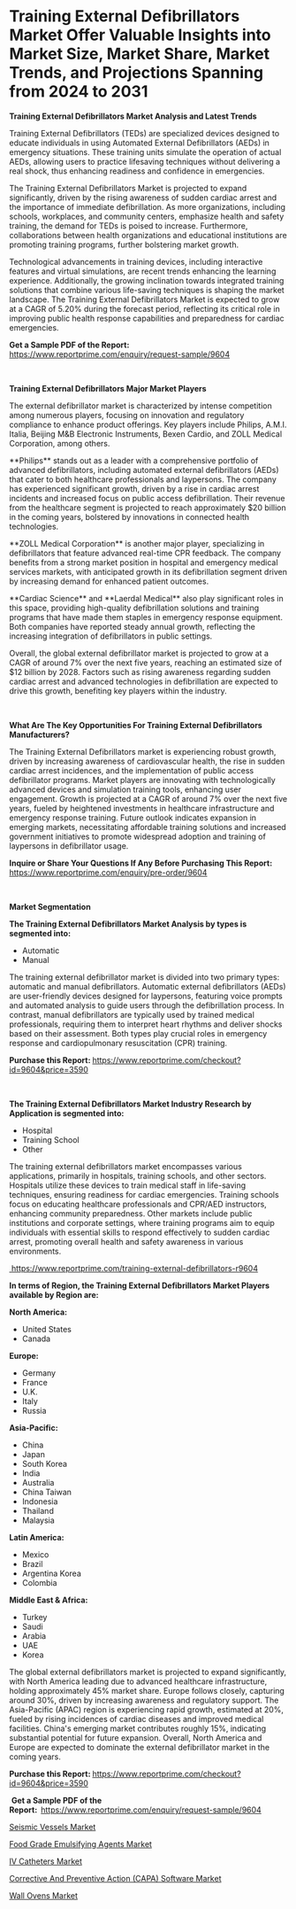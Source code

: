 <p><h1>Training External Defibrillators Market Offer Valuable Insights into Market Size, Market Share, Market Trends, and Projections Spanning from 2024 to 2031</h1></p><p><strong>Training External Defibrillators Market Analysis and Latest Trends</strong></p>
<p><p>Training External Defibrillators (TEDs) are specialized devices designed to educate individuals in using Automated External Defibrillators (AEDs) in emergency situations. These training units simulate the operation of actual AEDs, allowing users to practice lifesaving techniques without delivering a real shock, thus enhancing readiness and confidence in emergencies.</p><p>The Training External Defibrillators Market is projected to expand significantly, driven by the rising awareness of sudden cardiac arrest and the importance of immediate defibrillation. As more organizations, including schools, workplaces, and community centers, emphasize health and safety training, the demand for TEDs is poised to increase. Furthermore, collaborations between health organizations and educational institutions are promoting training programs, further bolstering market growth.</p><p>Technological advancements in training devices, including interactive features and virtual simulations, are recent trends enhancing the learning experience. Additionally, the growing inclination towards integrated training solutions that combine various life-saving techniques is shaping the market landscape. The Training External Defibrillators Market is expected to grow at a CAGR of 5.20% during the forecast period, reflecting its critical role in improving public health response capabilities and preparedness for cardiac emergencies.</p></p>
<p><strong>Get a Sample PDF of the Report:&nbsp;</strong> <a href="https://www.reportprime.com/enquiry/request-sample/9604">https://www.reportprime.com/enquiry/request-sample/9604</a></p>
<p>&nbsp;</p>
<p><strong>Training External Defibrillators Major Market Players</strong></p>
<p><p>The external defibrillator market is characterized by intense competition among numerous players, focusing on innovation and regulatory compliance to enhance product offerings. Key players include Philips, A.M.I. Italia, Beijing M&B Electronic Instruments, Bexen Cardio, and ZOLL Medical Corporation, among others.</p><p>**Philips** stands out as a leader with a comprehensive portfolio of advanced defibrillators, including automated external defibrillators (AEDs) that cater to both healthcare professionals and laypersons. The company has experienced significant growth, driven by a rise in cardiac arrest incidents and increased focus on public access defibrillation. Their revenue from the healthcare segment is projected to reach approximately $20 billion in the coming years, bolstered by innovations in connected health technologies.</p><p>**ZOLL Medical Corporation** is another major player, specializing in defibrillators that feature advanced real-time CPR feedback. The company benefits from a strong market position in hospital and emergency medical services markets, with anticipated growth in its defibrillation segment driven by increasing demand for enhanced patient outcomes.</p><p>**Cardiac Science** and **Laerdal Medical** also play significant roles in this space, providing high-quality defibrillation solutions and training programs that have made them staples in emergency response equipment. Both companies have reported steady annual growth, reflecting the increasing integration of defibrillators in public settings.</p><p>Overall, the global external defibrillator market is projected to grow at a CAGR of around 7% over the next five years, reaching an estimated size of $12 billion by 2028. Factors such as rising awareness regarding sudden cardiac arrest and advanced technologies in defibrillation are expected to drive this growth, benefiting key players within the industry.</p></p>
<p>&nbsp;</p>
<p><strong>What Are The Key Opportunities For Training External Defibrillators Manufacturers?</strong></p>
<p><p>The Training External Defibrillators market is experiencing robust growth, driven by increasing awareness of cardiovascular health, the rise in sudden cardiac arrest incidences, and the implementation of public access defibrillator programs. Market players are innovating with technologically advanced devices and simulation training tools, enhancing user engagement. Growth is projected at a CAGR of around 7% over the next five years, fueled by heightened investments in healthcare infrastructure and emergency response training. Future outlook indicates expansion in emerging markets, necessitating affordable training solutions and increased government initiatives to promote widespread adoption and training of laypersons in defibrillator usage.</p></p>
<p><strong>Inquire or Share Your Questions If Any Before Purchasing This Report:</strong> <a href="https://www.reportprime.com/enquiry/pre-order/9604">https://www.reportprime.com/enquiry/pre-order/9604</a></p>
<p>&nbsp;</p>
<p><strong>Market Segmentation</strong></p>
<p><strong>The Training External Defibrillators Market Analysis by types is segmented into:</strong></p>
<p><ul><li>Automatic</li><li>Manual</li></ul></p>
<p><p>The training external defibrillator market is divided into two primary types: automatic and manual defibrillators. Automatic external defibrillators (AEDs) are user-friendly devices designed for laypersons, featuring voice prompts and automated analysis to guide users through the defibrillation process. In contrast, manual defibrillators are typically used by trained medical professionals, requiring them to interpret heart rhythms and deliver shocks based on their assessment. Both types play crucial roles in emergency response and cardiopulmonary resuscitation (CPR) training.</p></p>
<p><strong>Purchase this Report:&nbsp;</strong><a href="https://www.reportprime.com/checkout?id=9604&price=3590">https://www.reportprime.com/checkout?id=9604&price=3590</a></p>
<p>&nbsp;</p>
<p><strong>The Training External Defibrillators Market Industry Research by Application is segmented into:</strong></p>
<p><ul><li>Hospital</li><li>Training School</li><li>Other</li></ul></p>
<p><p>The training external defibrillators market encompasses various applications, primarily in hospitals, training schools, and other sectors. Hospitals utilize these devices to train medical staff in life-saving techniques, ensuring readiness for cardiac emergencies. Training schools focus on educating healthcare professionals and CPR/AED instructors, enhancing community preparedness. Other markets include public institutions and corporate settings, where training programs aim to equip individuals with essential skills to respond effectively to sudden cardiac arrest, promoting overall health and safety awareness in various environments.</p></p>
<p><a href="https://www.reportprime.com/training-external-defibrillators-r9604">&nbsp;https://www.reportprime.com/training-external-defibrillators-r9604</a></p>
<p><strong>In terms of Region, the Training External Defibrillators Market Players available by Region are:</strong></p>
<p>
    <p> <strong> North America: </strong>
        <ul>
            <li>United States</li>
            <li>Canada</li>
        </ul>
        </p> 
    <p> <strong> Europe: </strong>
        <ul>
            <li>Germany</li>
            <li>France</li>
            <li>U.K.</li>
            <li>Italy</li>
            <li>Russia</li>
        </ul>
        </p> 
    <p> <strong> Asia-Pacific: </strong>
        <ul>
            <li>China</li>
            <li>Japan</li>
            <li>South Korea</li>
            <li>India</li>
            <li>Australia</li>
            <li>China Taiwan</li>
            <li>Indonesia</li>
            <li>Thailand</li>
            <li>Malaysia</li>
        </ul>
        </p> 
    <p> <strong> Latin America: </strong>
        <ul>
            <li>Mexico</li>
            <li>Brazil</li>
            <li>Argentina Korea</li>
            <li>Colombia</li>
        </ul>
        </p> 
    <p> <strong> Middle East & Africa: </strong>
        <ul>
            <li>Turkey</li>
            <li>Saudi</li>
            <li>Arabia</li>
            <li>UAE</li>
            <li>Korea</li>
        </ul>
    </p>
    </p>
<p><p>The global external defibrillators market is projected to expand significantly, with North America leading due to advanced healthcare infrastructure, holding approximately 45% market share. Europe follows closely, capturing around 30%, driven by increasing awareness and regulatory support. The Asia-Pacific (APAC) region is experiencing rapid growth, estimated at 20%, fueled by rising incidences of cardiac diseases and improved medical facilities. China's emerging market contributes roughly 15%, indicating substantial potential for future expansion. Overall, North America and Europe are expected to dominate the external defibrillator market in the coming years.</p></p>
<p><strong>Purchase this Report: </strong><a href="https://www.reportprime.com/checkout?id=9604&price=3590">https://www.reportprime.com/checkout?id=9604&price=3590</a></p>
<p>&nbsp;<strong>Get a Sample PDF of the Report:&nbsp;&nbsp;</strong><a href="https://www.reportprime.com/enquiry/request-sample/9604">https://www.reportprime.com/enquiry/request-sample/9604</a></p>
<p><strong></strong></p>
<p><p><a href="https://www.linkedin.com/pulse/seismic-vessels-market-global-insights-regional-analysis-2024-e1ppe?trackingId=BKMbVuzMQe61yrBZPW0NyQ%3D%3D">Seismic Vessels Market</a></p><p><a href="https://medium.com/@trameciabutler41/global-food-grade-emulsifying-agents-market-is-projected-to-grow-at-a-cagr-of-11-6-652104a949e1">Food Grade Emulsifying Agents Market</a></p><p><a href="https://www.linkedin.com/pulse/market-forecast-global-iv-catheters-trends-impact-analysis-pvqmc?trackingId=rSy9CnA0Sa23rlcwIfWCgA%3D%3D">IV Catheters Market</a></p><p><a href="https://medium.com/@trameciabutler41/how-regional-markets-are-adapting-to-corrective-and-preventive-action-capa-software-market-42429b3bc4b4">Corrective And Preventive Action (CAPA) Software Market</a></p><p><a href="https://issuu.com/reportprime-2/docs/wall-ovens-market-size-2030.pptx_621214dd72b8fb">Wall Ovens Market</a></p></p>